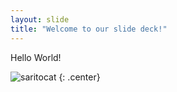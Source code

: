 ```yaml
---
layout: slide
title: "Welcome to our slide deck!"
---
```


Hello World! 

![saritocat](https://octodex.github.com/images/saritocat.png)
{: .center}
